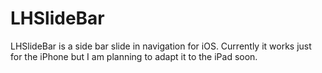 LHSlideBar
==========

LHSlideBar is a side bar slide in navigation for iOS. Currently it works just for the iPhone but I am planning to adapt it to the iPad soon.

